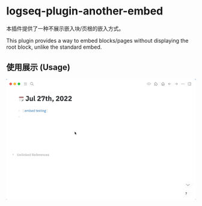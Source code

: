 # logseq-plugin-another-embed

本插件提供了一种不展示嵌入块/页根的嵌入方式。

This plugin provides a way to embed blocks/pages without displaying the root block, unlike the standard embed.

## 使用展示 (Usage)

![demo](demo.gif)
